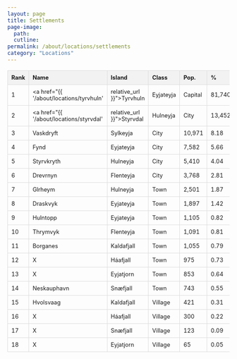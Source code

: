 ```yaml
---
layout: page
title: Settlements
page-image: 
  path:  
  cutline: 
permalink: /about/locations/settlements
category: "Locations"
---
```


<style>
table {
  text-align: left;
  border-collapse: collapse;
  width: 100%;
}

th, td {
  border: 1px solid #ddd;
  padding: 8px;
font-size: 0.8em; /* Make the text 80% of the normal size */

}

th {
  background-color: #f2f2f2;
}
</style>


| Rank | Name            | Island      | Class   | Pop.   | %     |
|------|-----------------|-------------|---------|--------|-------|
| 1    | <a href="{{ '/about/locations/tyrvhuln' | relative_url }}">Tyrvhuln</a> | Eyjateyja   | Capital | 81,740 | 60.98 |
| 2    | <a href="{{ '/about/locations/styrvdal' | relative_url }}">Styrvdal</a> | Hulneyja    | City    | 13,452 | 10.03 |
| 3    | Vaskdryft       | Sylkeyja    | City    | 10,971 | 8.18  |
| 4    | Fynd            | Eyjateyja   | City    | 7,582  | 5.66  |
| 5    | Styrvkryth      | Hulneyja    | City    | 5,410  | 4.04  |
| 6    | Drevrnyn        | Flenteyja   | City    | 3,768  | 2.81  |
| 7    | Glrheym         | Hulneyja    | Town    | 2,501  | 1.87  |
| 8    | Draskvyk        | Eyjateyja   | Town    | 1,897  | 1.42  |
| 9    | Hulntopp        | Eyjateyja   | Town    | 1,105  | 0.82  |
| 10   | Thrymvyk        | Flenteyja  | Town    | 1,091  | 0.81  |
| 11   | Borganes        | Kaldafjall  | Town    | 1,055  | 0.79  |
| 12   | X      | Háafjall    | Town    | 975    | 0.73  |
| 13   | X       | Eyjatjorn   | Town    | 853    | 0.64  |
| 14   | Neskauphavn     | Snæfjall    | Town    | 743    | 0.55  |
| 15   | Hvolsvaag       | Kaldafjall  | Village | 421    | 0.31  |
| 16   | X   | Háafjall    | Village | 300    | 0.22  |
| 17   | X      | Snæfjall    | Village | 123    | 0.09  |
| 18   | X      | Eyjatjorn   | Village | 65     | 0.05  |
